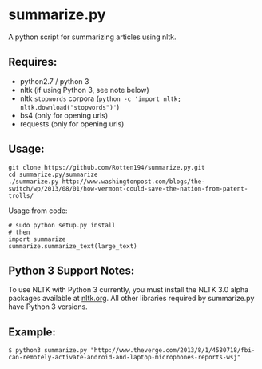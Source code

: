 summarize.py
============

A python script for summarizing articles using nltk.

## Requires:
* python2.7 / python 3
* nltk (if using Python 3, see note below)
* nltk `stopwords` corpora (`python -c 'import nltk; nltk.download("stopwords")'`) 
* bs4 (only for opening urls)
* requests (only for opening urls)

## Usage:

    git clone https://github.com/Rotten194/summarize.py.git
    cd summarize.py/summarize
    ./summarize.py http://www.washingtonpost.com/blogs/the-switch/wp/2013/08/01/how-vermont-could-save-the-nation-from-patent-trolls/

Usage from code:

    # sudo python setup.py install
    # then
    import summarize
    summarize.summarize_text(large_text)

## Python 3 Support Notes:

To use NLTK with Python 3 currently, you must install the NLTK 3.0 alpha packages available at [nltk.org](http://www.nltk.org/nltk3-alpha). All other libraries required by summarize.py have Python 3 versions.


## Example:

    $ python3 summarize.py "http://www.theverge.com/2013/8/1/4580718/fbi-can-remotely-activate-android-and-laptop-microphones-reports-wsj"
